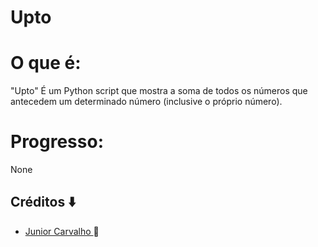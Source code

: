 # Upto

# O que é:

"Upto" É um Python script que mostra a soma de todos os números que antecedem um determinado número (inclusive o próprio número).

# Progresso:

None 

## Créditos ⬇️
- <a href="https://github.com/Junior4Carvalho">Junior Carvalho </a> 🚀
